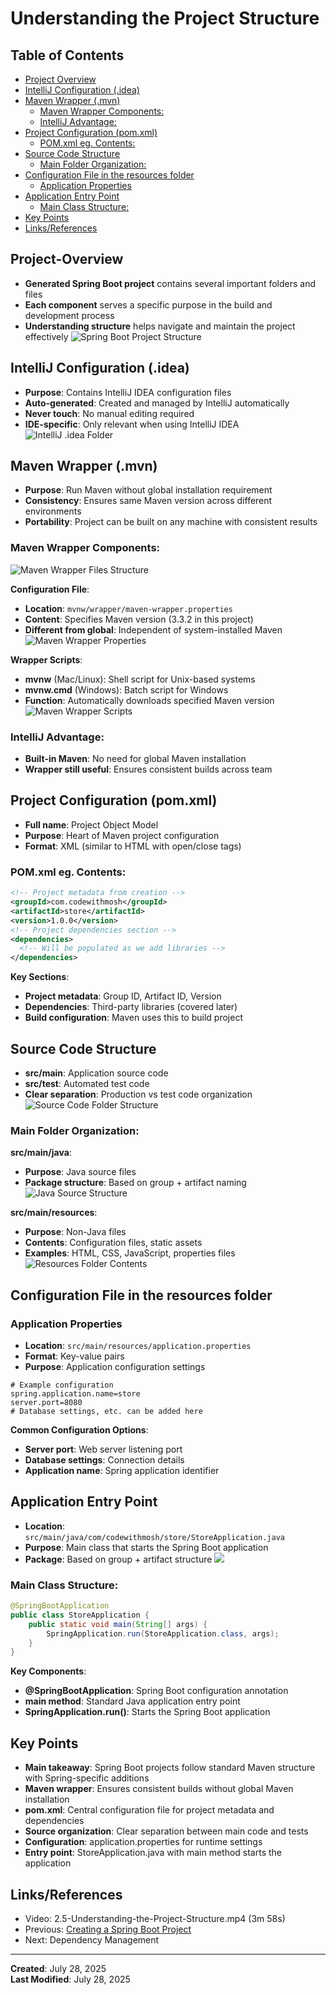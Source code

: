 # Understanding the Project Structure

<!-- omit from toc -->
## Table of Contents
- [Project Overview](#project-overview)
- [IntelliJ Configuration (.idea)](#intellij-configuration-idea)
- [Maven Wrapper (.mvn)](#maven-wrapper-mvn)
  - [Maven Wrapper Components:](#maven-wrapper-components)
  - [IntelliJ Advantage:](#intellij-advantage)
- [Project Configuration (pom.xml)](#project-configuration-pomxml)
  - [POM.xml eg. Contents:](#pomxml-eg-contents)
- [Source Code Structure](#source-code-structure)
  - [Main Folder Organization:](#main-folder-organization)
- [Configuration File in the resources folder](#configuration-file-in-the-resources-folder)
  - [Application Properties](#application-properties)
- [Application Entry Point](#application-entry-point)
  - [Main Class Structure:](#main-class-structure)
- [Key Points](#key-points)
- [Links/References](#linksreferences)

## Project-Overview
- **Generated Spring Boot project** contains several important folders and files
- **Each component** serves a specific purpose in the build and development process
- **Understanding structure** helps navigate and maintain the project effectively
![Spring Boot Project Structure](assets/Pasted%20image%2020250728192321.png)

## IntelliJ Configuration (.idea)
- **Purpose**: Contains IntelliJ IDEA configuration files
- **Auto-generated**: Created and managed by IntelliJ automatically
- **Never touch**: No manual editing required
- **IDE-specific**: Only relevant when using IntelliJ IDEA
![IntelliJ .idea Folder](assets/Pasted%20image%2020250728192436.png)

## Maven Wrapper (.mvn)
- **Purpose**: Run Maven without global installation requirement
- **Consistency**: Ensures same Maven version across different environments
- **Portability**: Project can be built on any machine with consistent results

### Maven Wrapper Components:
![Maven Wrapper Files Structure](assets/Pasted%20image%2020250728192948.png)

**Configuration File**:
- **Location**: `mvnw/wrapper/maven-wrapper.properties`
- **Content**: Specifies Maven version (3.3.2 in this project)
- **Different from global**: Independent of system-installed Maven
![Maven Wrapper Properties](assets/Pasted%20image%2020250728193147.png)

**Wrapper Scripts**:
- **mvnw** (Mac/Linux): Shell script for Unix-based systems
- **mvnw.cmd** (Windows): Batch script for Windows
- **Function**: Automatically downloads specified Maven version
![Maven Wrapper Scripts](assets/Screenshot%202025-07-28%20193307.png)

### IntelliJ Advantage:
- **Built-in Maven**: No need for global Maven installation
- **Wrapper still useful**: Ensures consistent builds across team

## Project Configuration (pom.xml)
- **Full name**: Project Object Model
- **Purpose**: Heart of Maven project configuration
- **Format**: XML (similar to HTML with open/close tags)

### POM.xml eg. Contents:
```xml
<!-- Project metadata from creation -->
<groupId>com.codewithmosh</groupId>
<artifactId>store</artifactId>
<version>1.0.0</version>
<!-- Project dependencies section -->
<dependencies>
  <!-- Will be populated as we add libraries -->
</dependencies>
```

**Key Sections**:
- **Project metadata**: Group ID, Artifact ID, Version
- **Dependencies**: Third-party libraries (covered later)
- **Build configuration**: Maven uses this to build project

## Source Code Structure
- **src/main**: Application source code
- **src/test**: Automated test code
- **Clear separation**: Production vs test code organization
![Source Code Folder Structure](assets/Pasted%20image%2020250728212111.png)

### Main Folder Organization:
**src/main/java**:
- **Purpose**: Java source files
- **Package structure**: Based on group + artifact naming
![Java Source Structure](assets/Pasted%20image%2020250728212311.png)

**src/main/resources**:
- **Purpose**: Non-Java files
- **Contents**: Configuration files, static assets
- **Examples**: HTML, CSS, JavaScript, properties files
![Resources Folder Contents](assets/Pasted%20image%2020250728212509.png)

## Configuration File in the resources folder
### Application Properties
- **Location**: `src/main/resources/application.properties`
- **Format**: Key-value pairs
- **Purpose**: Application configuration settings

```properties
# Example configuration
spring.application.name=store
server.port=8080
# Database settings, etc. can be added here
```

**Common Configuration Options**:
- **Server port**: Web server listening port
- **Database settings**: Connection details
- **Application name**: Spring application identifier

## Application Entry Point
- **Location**: `src/main/java/com/codewithmosh/store/StoreApplication.java`
- **Purpose**: Main class that starts the Spring Boot application
- **Package**: Based on group + artifact structure
![](assets/Pasted%20image%2020250728212858.png)

### Main Class Structure:
```java
@SpringBootApplication
public class StoreApplication {
    public static void main(String[] args) {
        SpringApplication.run(StoreApplication.class, args);
    }
}
```

**Key Components**:
- **@SpringBootApplication**: Spring Boot configuration annotation
- **main method**: Standard Java application entry point
- **SpringApplication.run()**: Starts the Spring Boot application

## Key Points
- **Main takeaway**: Spring Boot projects follow standard Maven structure with Spring-specific additions
- **Maven wrapper**: Ensures consistent builds without global Maven installation
- **pom.xml**: Central configuration file for project metadata and dependencies
- **Source organization**: Clear separation between main code and tests
- **Configuration**: application.properties for runtime settings
- **Entry point**: StoreApplication.java with main method starts the application

## Links/References
- Video: 2.5-Understanding-the-Project-Structure.mp4 (3m 58s)
- Previous: [Creating a Spring Boot Project](2.4-Creating-a-Spring-Boot-Project.md)
- Next: Dependency Management

---
**Created**: July 28, 2025  
**Last Modified**: July 28, 2025
